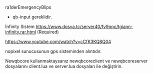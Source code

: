 ra1derEmergencyBlips

- qb-input gereklidir.

İnfinity Sistem https://www.dosya.tc/server40/fv9npc/tgiann-infinity.rar.html (Required)

https://www.youtube.com/watch?v=cCfK3KQ8Q04

nopixel sunucusunun gps sisteminden alıntıdır.

Newqbcore kullanmaktaysanız newqbcoreclient ve newqbcoreserver dosyalarını client.lua ve server.lua dosyaları ile değiştirin.
